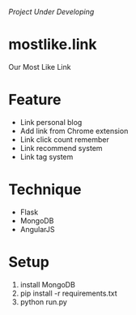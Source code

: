 *Project Under Developing*

# mostlike.link

Our Most Like Link

# Feature

- Link personal blog
- Add link from Chrome extension
- Link click count remember
- Link recommend system
- Link tag system

# Technique

- Flask
- MongoDB
- AngularJS

# Setup

1. install MongoDB
2. pip install -r requirements.txt
3. python run.py

